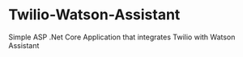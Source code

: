 # Twilio-Watson-Assistant
Simple ASP .Net Core Application that integrates Twilio with Watson Assistant
